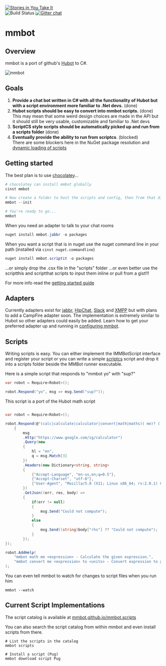 [![Stories in You Take It](https://badge.waffle.io/mmbot/mmbot.png?label=up-for-grabs)](https://waffle.io/mmbot/mmbot)   
![Build Status](http://teamcity.codebetter.com/app/rest/builds/buildType:\(id:bt1169\)/statusIcon)    
[![Gitter chat](https://badges.gitter.im/mmbot/mmbot.png)](https://gitter.im/mmbot/mmbot)

# mmbot

## Overview
mmbot is a port of github's [Hubot](http://www.github.com/github/hubot) to C#.

![mmbot](Docs/Images/mmbot.avatar.png)

## Goals
1.  __Provide a chat bot written in C# with all the functionality of Hubot but with a script environment more familiar to .Net devs.__ (done)
2. __Hubot scripts should be easy to convert into mmbot scripts.__ (done)    
This may mean that some weird design choices are made in the API but it should still be very usable, customizable and familiar to .Net devs
3. __ScriptCS style scripts should be automatically picked up and run from a scripts folder__ (done)
4. __Eventually provide the ability to run from scriptcs__. (blocked)    
There are some blockers here in the NuGet package resolution and [dynamic loading of scripts](https://github.com/scriptcs/scriptcs/issues/243)

## Getting started    

The best plan is to use [chocolatey](https://chocolatey.org/)...

```PowerShell
# chocolatey can install mmbot globally
cinst mmbot

# Now create a folder to host the scripts and config, then from that dir...
mmbot --init

# You're ready to go...
mmbot


```

When you need an adapter to talk to your chat rooms

```PowerShell
nuget install mmbot.jabbr -o packages
```

When you want a script that is in nuget use the nuget command line in your path (installed via `cinst nuget.commandline`)

```PowerShell
nuget install mmbot.scriptit -o packages
```
...or simply drop the .csx file in the "scripts" folder
...or even better use the scriptthis and scriptthat scripts to input them inline or pull from a gist!!!

For more info read the [getting started guide](https://github.com/PeteGoo/mmbot/wiki/Getting-Started)

## Adapters
Currently adapters exist for [jabbr](https://jabbr.net), [HipChat](https://www.hipchat.com/), [Slack](http://slack.com) and [XMPP](https://www.google.com?#q=xmpp) but with plans to add a CampFire adapter soon. The implementation is extremely similar to Hubot so other adapters could easily be added. Learn how to get your preferred adapter up and running in [configuring mmbot](https://github.com/mmbot/mmbot/wiki/Configuring-mmbot).

## Scripts
Writing scripts is easy. You can either implement the IMMBotScript interface and register your script or you can write a simple [scriptcs](http://www.scriptcs.net) script and drop it into a scripts folder beside the MMBot runner executable.

Here is a simple script that responds to "mmbot yo" with "sup?"

``` c#
var robot = Require<Robot>();

robot.Respond("yo", msg => msg.Send("sup?"));
```

This script is a port of the Hubot math script

```c#

var robot = Require<Robot>();

robot.Respond(@"(calc|calculate|calculator|convert|math|maths)( me)? (.*)", msg =>
	{
	    msg
	    .Http("https://www.google.com/ig/calculator")
        .Query(new
        {
            hl = "en",
            q = msg.Match[3]
        })
        .Headers(new Dictionary<string, string>
        {
            {"Accept-Language", "en-us,en;q=0.5"},
            {"Accept-Charset", "utf-8"},
            {"User-Agent", "Mozilla/5.0 (X11; Linux x86_64; rv:2.0.1) Gecko/20100101 Firefox/4.0.1"}
        })
        .GetJson((err, res, body) => 
        {
        	if(err != null)
        	{
        		msg.Send("Could not compute");
        	}
        	else 
        	{
        		msg.Send((string)body["rhs"] ?? "Could not compute");
        	}
        });
});

robot.AddHelp(
    "mmbot math me <expression> - Calculate the given expression.",
    "mmbot convert me <expression> to <units> - Convert expression to given units."
);
```

You can even tell mmbot to watch for changes to script files when you run him
```
mmbot --watch
```

## Current Script Implementations

The script catalog is available at [mmbot.github.io/mmbot.scripts](http://mmbot.github.io/mmbot.scripts)

You can also search the script catalog from within mmbot and even install scripts from there.

```
# List the scripts in the catalog
mmbot scripts

# Install a script (Pug)
mmbot download script Pug
```





